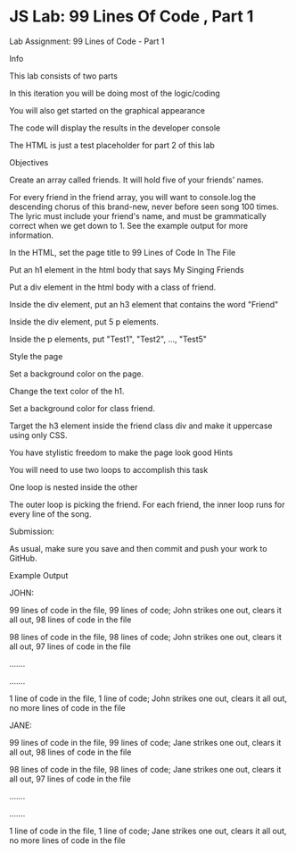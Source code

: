 # JS Lab: 99 Lines Of Code , Part 1

Lab Assignment: 99 Lines of Code - Part 1

Info

This lab consists of two parts

In this iteration you will be doing most of the logic/coding

You will also get started on the graphical appearance

The code will display the results in the developer console

The HTML is just a test placeholder for part 2 of this lab

Objectives

Create an array called friends. It will hold five of your friends' names.

For every friend in the friend array, you will want to console.log the descending chorus of this brand-new, never before seen song 100 times. The lyric must include your friend's name, and must be grammatically correct when we get down to 1. See the example output for more information.

In the HTML, set the page title to 99 Lines of Code In The File

Put an h1 element in the html body that says My Singing Friends

Put a div element in the html body with a class of friend.

Inside the div element, put an h3 element that contains the word "Friend"

Inside the div element, put 5 p elements.

Inside the p elements, put "Test1", "Test2", ..., "Test5"

Style the page

Set a background color on the page.

Change the text color of the h1.

Set a background color for class friend.

Target the h3 element inside the friend class div and make it 
uppercase using only CSS.

You have stylistic freedom to make the page look good
Hints

You will need to use two loops to accomplish this task

One loop is nested inside the other

The outer loop is picking the friend. For each friend, the inner loop runs for every line of the song.

Submission:

As usual, make sure you save and then commit and push your work to GitHub.

Example Output

JOHN:

99 lines of code in the file, 99 lines of code; John strikes one out, clears it all out, 98 lines of code in the file

98 lines of code in the file, 98 lines of code; John strikes one out, clears it all out, 97 lines of code in the file

.......

.......

1 line of code in the file, 1 line of code; John strikes one out, clears it all out, no more lines of code in the file

JANE:

99 lines of code in the file, 99 lines of code; Jane strikes one out, clears it all out, 98 lines of code in the file

98 lines of code in the file, 98 lines of code; Jane strikes one out, clears it all out, 97 lines of code in the file

.......

.......

1 line of code in the file, 1 line of code; Jane strikes one out, clears it all out, no more lines of code in the file